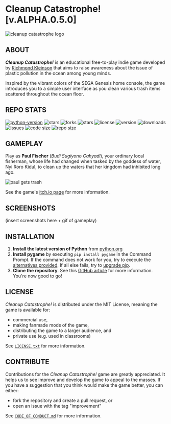# Cleanup Catastrophe! [v.ALPHA.0.5.0]
![cleanup catastrophe logo](https://img.itch.zone/aW1nLzExNjQ2ODU3LnBuZw==/original/ji2Lnz.png)

## ABOUT
**_Cleanup Catastrophe!_**  is an educational free-to-play indie game developed by [Richmond Kleinson](https://richkdev.itch.io) that aims to raise awareness about the issue of plastic pollution in the ocean among young minds.

Inspired by the vibrant colors of the SEGA Genesis home console, the game introduces you to a simple user interface as you clean various trash items scattered throughout the ocean floor.

## REPO STATS
[![python-version](https://img.shields.io/badge/python-3.11-blue.svg)](https://python.org/downloads/release/python-3112)
![stars](https://img.shields.io/github/stars/richkdev/cleanup-catastrophe)
![forks](https://img.shields.io/github/forks/richkdev/cleanup-catastrophe)
![stars](https://img.shields.io/github/stars/richkdev/cleanup-catastrophe)
![license](https://img.shields.io/github/license/richkdev/cleanup-catastrophe)
![version](https://img.shields.io/github/release/richkdev/cleanup-catastrophe)
![downloads](https://img.shields.io/github/downloads/richkdev/cleanup-catastrophe/latest/total)
![issues](https://img.shields.io/github/issues/richkdev/cleanup-catastrophe)
![code size](https://img.shields.io/github/languages/code-size/richkdev/cleanup-catastrophe)
![repo size](https://img.shields.io/github/repo-size/richkdev/cleanup-catastrophe)

## GAMEPLAY
Play as **Paul Fischer** (_Budi Sugiyono Cahyadi_), your ordinary local fisherman, whose life had changed when tasked by the goddess of water, Nyi Roro Kidul, to clean up the waters that her kingdom had inhibited long ago.

![paul gets trash](https://img.itch.zone/aW1nLzExNjU3OTczLnBuZw==/original/jNcFPb.png)

See the game's [itch.io page](https://richkdev.itch.io/cleanup-catastrophe) for more information.

## SCREENSHOTS
(insert screenshots here + gif of gameplay)

## INSTALLATION
1.  **Install the latest version of Python** from [python.org](https://www.python.org/downloads)
2.  **Install pygame** by executing ``pip install pygame`` in the Command Prompt. If the command does not work for you, try to execute the [alternatives provided](https://www.pygame.org/wiki/GettingStarted). If all else fails, try to [upgrade pip](https://pip.pypa.io/en/stable/installation/#upgrading-pip).
3.  **Clone the repository**. See this [GitHub article](https://docs.github.com/en/repositories/creating-and-managing-repositories/cloning-a-repository) for more information. You're now good to go!

## LICENSE
_Cleanup Catastrophe!_ is distributed under the MIT License, meaning the game is available for:
- commercial use,
- making fanmade mods of the game,
- distributing the game to a larger audience, and
- private use (e.g. used in classrooms)

See [``LICENSE.txt``](https://github.com/richkdev/cleanup-catastrophe/blob/f0fc7395761dbb8b380c6c47c284c66016e03edf/LICENSE) for more information.

## CONTRIBUTE
Contributions for the _Cleanup Catastrophe!_ game are greatly appreciated. It helps us to see improve and develop the game to appeal to the masses. If you have a suggestion that you think would make the game better, you can either:
- fork the repository and create a pull request, or
- open an issue with the tag "improvement"

See [``CODE_OF_CONDUCT.md``](https://github.com/richkdev/cleanup-catastrophe/blob/f0fc7395761dbb8b380c6c47c284c66016e03edf/CODE_OF_CONDUCT.md) for more information.
